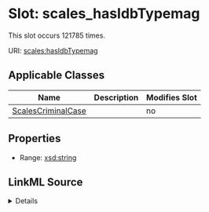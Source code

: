 

# Slot: scales_hasIdbTypemag




This slot occurs 121785 times.


URI: [scales:hasIdbTypemag](http://schemas.scales-okn.org/rdf/scales#hasIdbTypemag)



<!-- no inheritance hierarchy -->





## Applicable Classes

| Name | Description | Modifies Slot |
| --- | --- | --- |
| [ScalesCriminalCase](../classes/ScalesCriminalCase.md) |  |  no  |







## Properties

* Range: [xsd:string](http://www.w3.org/2001/XMLSchema#string)







## LinkML Source

<details>

```yaml
name: scales_hasIdbTypemag
from_schema: okns:scales-kg
rank: 1000
slot_uri: scales:hasIdbTypemag
alias: scales_hasIdbTypemag
domain_of:
- scales_CriminalCase
range: string

```
</details>